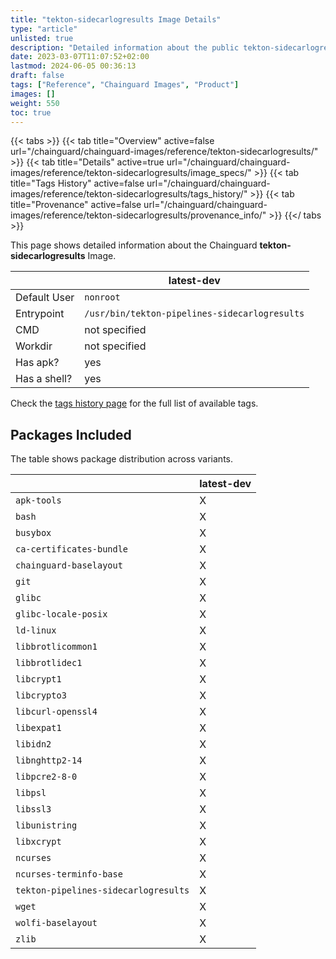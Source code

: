 ```yaml
---
title: "tekton-sidecarlogresults Image Details"
type: "article"
unlisted: true
description: "Detailed information about the public tekton-sidecarlogresults Chainguard Image."
date: 2023-03-07T11:07:52+02:00
lastmod: 2024-06-05 00:36:13
draft: false
tags: ["Reference", "Chainguard Images", "Product"]
images: []
weight: 550
toc: true
---
```


{{< tabs >}}
{{< tab title="Overview" active=false url="/chainguard/chainguard-images/reference/tekton-sidecarlogresults/" >}}
{{< tab title="Details" active=true url="/chainguard/chainguard-images/reference/tekton-sidecarlogresults/image_specs/" >}}
{{< tab title="Tags History" active=false url="/chainguard/chainguard-images/reference/tekton-sidecarlogresults/tags_history/" >}}
{{< tab title="Provenance" active=false url="/chainguard/chainguard-images/reference/tekton-sidecarlogresults/provenance_info/" >}}
{{</ tabs >}}

This page shows detailed information about the Chainguard **tekton-sidecarlogresults** Image.

|              | latest-dev                                    |
|--------------|-----------------------------------------------|
| Default User | `nonroot`                                     |
| Entrypoint   | `/usr/bin/tekton-pipelines-sidecarlogresults` |
| CMD          | not specified                                 |
| Workdir      | not specified                                 |
| Has apk?     | yes                                           |
| Has a shell? | yes                                           |

Check the [tags history page](/chainguard/chainguard-images/reference/tekton-sidecarlogresults/tags_history/) for the full list of available tags.

## Packages Included
The table shows package distribution across variants.

|                                      | latest-dev |
|--------------------------------------|------------|
| `apk-tools`                          | X          |
| `bash`                               | X          |
| `busybox`                            | X          |
| `ca-certificates-bundle`             | X          |
| `chainguard-baselayout`              | X          |
| `git`                                | X          |
| `glibc`                              | X          |
| `glibc-locale-posix`                 | X          |
| `ld-linux`                           | X          |
| `libbrotlicommon1`                   | X          |
| `libbrotlidec1`                      | X          |
| `libcrypt1`                          | X          |
| `libcrypto3`                         | X          |
| `libcurl-openssl4`                   | X          |
| `libexpat1`                          | X          |
| `libidn2`                            | X          |
| `libnghttp2-14`                      | X          |
| `libpcre2-8-0`                       | X          |
| `libpsl`                             | X          |
| `libssl3`                            | X          |
| `libunistring`                       | X          |
| `libxcrypt`                          | X          |
| `ncurses`                            | X          |
| `ncurses-terminfo-base`              | X          |
| `tekton-pipelines-sidecarlogresults` | X          |
| `wget`                               | X          |
| `wolfi-baselayout`                   | X          |
| `zlib`                               | X          |

